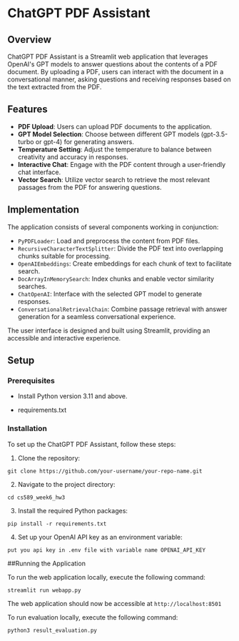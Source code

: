 # ChatGPT PDF Assistant

## Overview

ChatGPT PDF Assistant is a Streamlit web application that leverages OpenAI's GPT models to answer questions about the contents of a PDF document. By uploading a PDF, users can interact with the document in a conversational manner, asking questions and receiving responses based on the text extracted from the PDF.

## Features

- **PDF Upload**: Users can upload PDF documents to the application.
- **GPT Model Selection**: Choose between different GPT models (gpt-3.5-turbo or gpt-4) for generating answers.
- **Temperature Setting**: Adjust the temperature to balance between creativity and accuracy in responses.
- **Interactive Chat**: Engage with the PDF content through a user-friendly chat interface.
- **Vector Search**: Utilize vector search to retrieve the most relevant passages from the PDF for answering questions.

## Implementation

The application consists of several components working in conjunction:

- `PyPDFLoader`: Load and preprocess the content from PDF files.
- `RecursiveCharacterTextSplitter`: Divide the PDF text into overlapping chunks suitable for processing.
- `OpenAIEmbeddings`: Create embeddings for each chunk of text to facilitate search.
- `DocArrayInMemorySearch`: Index chunks and enable vector similarity searches.
- `ChatOpenAI`: Interface with the selected GPT model to generate responses.
- `ConversationalRetrievalChain`: Combine passage retrieval with answer generation for a seamless conversational experience.

The user interface is designed and built using Streamlit, providing an accessible and interactive experience.

## Setup

### Prerequisites

- Install Python version 3.11 and above.

- requirements.txt

### Installation

To set up the ChatGPT PDF Assistant, follow these steps:

1. Clone the repository:

```
git clone https://github.com/your-username/your-repo-name.git
```

2. Navigate to the project directory:

```
cd cs589_week6_hw3
```

3. Install the required Python packages:

```
pip install -r requirements.txt
```

4. Set up your OpenAI API key as an environment variable:

```
put you api key in .env file with variable name OPENAI_API_KEY
```

##Running the Application

To run the web application locally, execute the following command:

```
streamlit run webapp.py
```

The web application should now be accessible at `http://localhost:8501`

To run evaluation locally, execute the following command:

```
python3 result_evaluation.py
```
